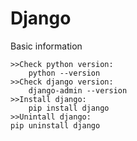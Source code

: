 # Django

Basic information

    >>Check python version:
        python --version
    >>Check django version:
        django-admin --version
    >>Install django:
        pip install django
    >>Unintall django:
    pip uninstall django
    
    

